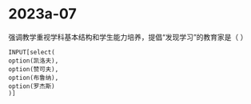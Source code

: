 # 2023a-07
强调教学重视学科基本结构和学生能力培养，提倡“发现学习”的教育家是（ ）
```meta-bind
INPUT[select(
option(凯洛夫),
option(赞可夫),
option(布鲁纳),
option(罗杰斯)
)]
```